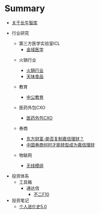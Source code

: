# Summary

* [关于长牛智库](README.md)
* 行业研究
  * 第三方医学实验室ICL
    * [金域医学](行业研究\第三方医学实验室ICL\金域医学\金域医学.md)

  - 火锅行业
    - [火锅行业](行业研究\火锅行业\火锅行业.md)
    - [天味食品](行业研究\火锅行业\天味食品.md)
  - 教育

    - [中公教育](行业研究\教育\中公教育.md)

  - 医药外包CXO

    - [医药外包CXO](行业研究\医药外包\医药外包CRO-CMO-CDMO.md)

  - 券商

    - [东方财富-能否复制嘉信理财？](行业研究\券商\东方财富-能否复制嘉信理财.md)
    - [中国券商何时才能转型成为嘉信理财](行业研究\券商\中国券商何时才能转型成为嘉信理财.md)

  - 物联网

    - [无线模组](行业研究\物联网\无线模组.md)

- 投资体系
  - 工具箱
    - 通达信
      - [不二F10](投资体系\工具箱\通达信\不二F10.md)
- 投资笔记
  - [个人进化史5.0](投资笔记\个人进化史5.0.md)
